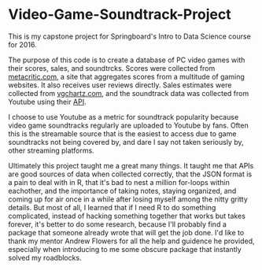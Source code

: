 # Video-Game-Soundtrack-Project

This is my capstone project for Springboard's Intro to Data Science course for 2016.

The purpose of this code is to create a database of PC video games with their scores, sales, and soundtrcks.
Scores were collected from <a href='http://www.metacritic.com/browse/games/score/metascore/year/pc/filtered?year_selected=2016&sort=desc'>metacritic.com</a>, a site that aggregates scores from a multitude of gaming websites. It also receives user reviews directly. Sales estimates were collected from <a href='http://www.vgchartz.com/platform/48/microsoft-windows/'>vgchartz.com</a>, and the soundtrack data was collected from Youtube using their <a href='https://developers.google.com/youtube/v3/docs/search/list'>API</a>.

I choose to use Youtube as a metric for soundtrack popularity because video game soundtracks regularly are uploaded to Youtube by fans. Often this is the streamable source that is the easiest to access due to game soundtracks not being covered by, and dare I say not taken seriously by, other streaming platforms.

Ultimately this project taught me a great many things. It taught me that APIs are good sources of data when collected correctly, that the JSON format is a pain to deal with in R, that it's bad to nest a million for-loops within eachother, and the importance of taking notes, staying organized, and coming up for air once in a while after losing myself among the nitty gritty details. But most of all, I learned that if I need R to do something complicated, instead of hacking something together that works but takes forever, it's better to do some research, because I'll probably find a package that someone already wrote that will get the job done. I'd like to thank my mentor Andrew Flowers for all the help and guidence he provided, especially when introducing to me some obscure package that instantly solved my roadblocks.
